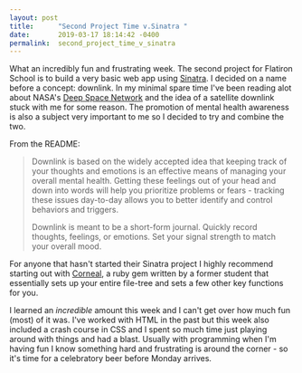 ```yaml
---
layout: post
title:      "Second Project Time v.Sinatra "
date:       2019-03-17 18:14:42 -0400
permalink:  second_project_time_v_sinatra
---
```



What an incredibly fun and frustrating week. The second project for Flatiron School is to build a very basic web app using [Sinatra](http://sinatrarb.com/). I decided on a name before a concept: downlink. In my minimal spare time I've been reading alot about NASA's [Deep Space Network](https://en.wikipedia.org/wiki/NASA_Deep_Space_Network) and the idea of a satellite downlink stuck with me for some reason. The promotion of mental health awareness is also a subject very important to me so I decided to try and combine the two. 

From the README:
> 
> Downlink is based on the widely accepted idea that keeping track of your thoughts and emotions is an effective means of managing your overall mental health. Getting these feelings out of your head and down into words will help you prioritize problems or fears - tracking these issues day-to-day allows you to better identify and control behaviors and triggers.
> 
> Downlink is meant to be a short-form journal. Quickly record thoughts, feelings, or emotions. Set your signal strength to match your overall mood.

For anyone that hasn't started their Sinatra project I highly recommend starting out with [Corneal](https://github.com/thebrianemory/corneal), a ruby gem written by a former student that essentially sets up your entire file-tree and sets a few other key functions for you. 

I learned an *incredible* amount this week and I can't get over how much fun (most) of it was. I've worked with HTML in the past but this week also included a crash course in CSS and I spent so much time just playing around with things and had a blast. Usually with programming when I'm having fun I know something hard and frustrating is around the corner - so it's time for a celebratory beer before Monday arrives. 


<blockquote class="imgur-embed-pub" lang="en" data-id="a/vZlYmtV" data-context="false"><a href="//imgur.com/vZlYmtV"></a></blockquote><script async src="//s.imgur.com/min/embed.js" charset="utf-8"></script>
